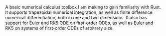A basic numerical calculus toolbox I am making to gain familiarity with Rust. It supports trapezoidal numerical integration, as well as finite difference numerical differentiation, both in one and two dimensions. It also has support for Euler and RK5 ODE on first-order ODEs, as well as Euler and RK5 on systems of first-order ODEs of arbitrary size.
